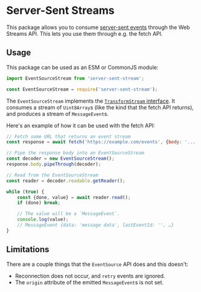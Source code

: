 # Server-Sent Streams

This package allows you to consume [server-sent events](https://developer.mozilla.org/en-US/docs/Web/API/Server-sent_events/Using_server-sent_events) through the Web Streams API. This lets you use them through e.g. the fetch API.

## Usage

This package can be used as an ESM or CommonJS module:
```js
import EventSourceStream from 'server-sent-stream';
```

```js
const EventSourceStream = require('server-sent-stream');
```

The `EventSourceStream` implements the [`TransformStream` interface](https://developer.mozilla.org/en-US/docs/Web/API/TransformStream). It consumes a stream of `Uint8Array`s (like the kind that the fetch API returns), and produces a stream of `MessageEvent`s.

Here's an example of how it can be used with the fetch API:
```js
// Fetch some URL that returns an event stream
const response = await fetch('https://example.com/events', {body: '...'});

// Pipe the response body into an EventSourceStream
const decoder = new EventSourceStream();
response.body.pipeThrough(decoder);

// Read from the EventSourceStream
const reader = decoder.readable.getReader();

while (true) {
    const {done, value} = await reader.read();
    if (done) break;

    // The value will be a `MessageEvent`.
    console.log(value);
    // MessageEvent {data: 'message data', lastEventId: '', …}
}
```

## Limitations

There are a couple things that the `EventSource` API does and this doesn't:
- Reconnection does not occur, and `retry` events are ignored.
- The `origin` attribute of the emitted `MessageEvent`s is not set.
